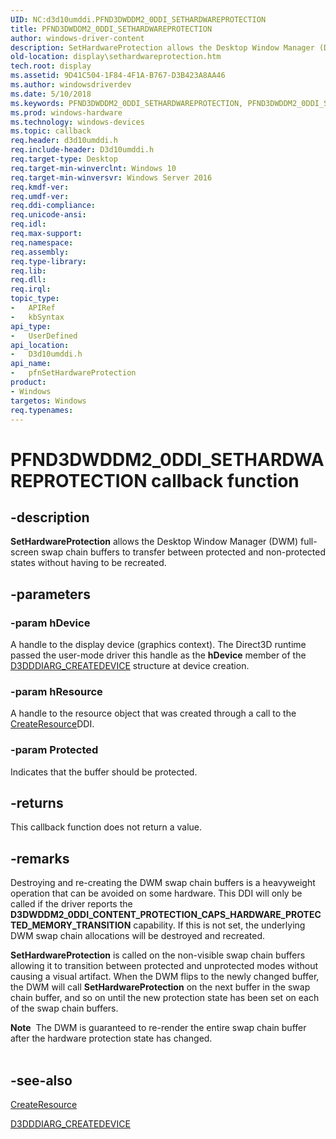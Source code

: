 ```yaml
---
UID: NC:d3d10umddi.PFND3DWDDM2_0DDI_SETHARDWAREPROTECTION
title: PFND3DWDDM2_0DDI_SETHARDWAREPROTECTION
author: windows-driver-content
description: SetHardwareProtection allows the Desktop Window Manager (DWM) full-screen swap chain buffers to transfer between protected and non-protected states without having to be recreated.
old-location: display\sethardwareprotection.htm
tech.root: display
ms.assetid: 9D41C504-1F84-4F1A-B767-D3B423A8AA46
ms.author: windowsdriverdev
ms.date: 5/10/2018
ms.keywords: PFND3DWDDM2_0DDI_SETHARDWAREPROTECTION, PFND3DWDDM2_0DDI_SETHARDWAREPROTECTION callback, d3d10umddi/pfnSetHardwareProtection, display.sethardwareprotection, pfnSetHardwareProtection, pfnSetHardwareProtection callback function [Display Devices]
ms.prod: windows-hardware
ms.technology: windows-devices
ms.topic: callback
req.header: d3d10umddi.h
req.include-header: D3d10umddi.h
req.target-type: Desktop
req.target-min-winverclnt: Windows 10
req.target-min-winversvr: Windows Server 2016
req.kmdf-ver: 
req.umdf-ver: 
req.ddi-compliance: 
req.unicode-ansi: 
req.idl: 
req.max-support: 
req.namespace: 
req.assembly: 
req.type-library: 
req.lib: 
req.dll: 
req.irql: 
topic_type:
-	APIRef
-	kbSyntax
api_type:
-	UserDefined
api_location:
-	D3d10umddi.h
api_name:
-	pfnSetHardwareProtection
product:
- Windows
targetos: Windows
req.typenames: 
---
```


# PFND3DWDDM2_0DDI_SETHARDWAREPROTECTION callback function


## -description


<b>SetHardwareProtection</b> allows the Desktop Window Manager (DWM) full-screen swap chain buffers to transfer between protected and non-protected states without having to be recreated.


## -parameters




### -param hDevice

A handle to the display device (graphics context). The Direct3D runtime passed the user-mode driver this handle as the <b>hDevice</b> member of the <a href="https://msdn.microsoft.com/library/windows/hardware/ff542931">D3DDDIARG_CREATEDEVICE</a> structure at device creation.


### -param hResource

A handle to the resource object that was created through a call to the <a href="https://msdn.microsoft.com/5b74c989-1a62-4415-a19a-dd0ba2fcff83">CreateResource</a>DDI. 


### -param Protected

Indicates that the buffer should be protected.


## -returns



This callback function does not return a value.




## -remarks



Destroying and re-creating the DWM swap chain buffers is a heavyweight operation that can be avoided on some hardware.  This DDI will only be called if the driver reports the <b>D3DWDDM2_0DDI_CONTENT_PROTECTION_CAPS_HARDWARE_PROTECTED_MEMORY_TRANSITION</b> capability.  If this is not set, the underlying DWM swap chain allocations will be destroyed and recreated.



<b>SetHardwareProtection</b> is called on the non-visible swap chain buffers allowing it to transition between protected and unprotected modes without causing a visual artifact.  When the DWM flips to the newly changed buffer, the DWM will call <b>SetHardwareProtection</b> on the next buffer in the swap chain buffer, and so on until the new protection state has been set on each of the swap chain buffers.



<div class="alert"><b>Note</b>  The DWM is guaranteed to re-render the entire swap chain buffer after the hardware protection state has changed.
</div>
<div> </div>



## -see-also




<a href="https://msdn.microsoft.com/5b74c989-1a62-4415-a19a-dd0ba2fcff83">CreateResource</a>



<a href="https://msdn.microsoft.com/library/windows/hardware/ff542931">D3DDDIARG_CREATEDEVICE</a>
 

 

